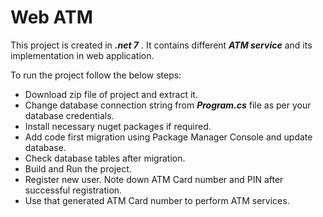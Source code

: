 # Web ATM

This project is created in **_.net 7_** .
It contains different **_ATM service_** and its implementation in web application.

To run the project follow the below steps:
- Download zip file of project and extract it.
- Change database connection string from **_Program.cs_** file as per your database credentials.
- Install necessary nuget packages if required.
- Add code first migration using Package Manager Console and update database.
- Check database tables after migration.
- Build and Run the project.
- Register new user. Note down ATM Card number and PIN after successful registration.
- Use that generated ATM Card number to perform ATM services.